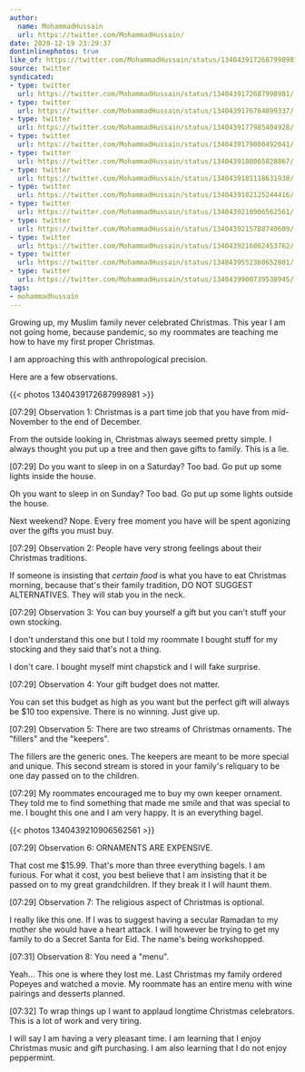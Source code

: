 ```yaml
---
author:
  name: MohammadHussain
  url: https://twitter.com/MohammadHussain/
date: 2020-12-19 23:29:37
dontinlinephotos: true
like_of: https://twitter.com/MohammadHussain/status/1340439172687998981/
source: twitter
syndicated:
- type: twitter
  url: https://twitter.com/MohammadHussain/status/1340439172687998981/
- type: twitter
  url: https://twitter.com/MohammadHussain/status/1340439176764899337/
- type: twitter
  url: https://twitter.com/MohammadHussain/status/1340439177985404928/
- type: twitter
  url: https://twitter.com/MohammadHussain/status/1340439179000492041/
- type: twitter
  url: https://twitter.com/MohammadHussain/status/1340439180065828867/
- type: twitter
  url: https://twitter.com/MohammadHussain/status/1340439181118631938/
- type: twitter
  url: https://twitter.com/MohammadHussain/status/1340439182125244416/
- type: twitter
  url: https://twitter.com/MohammadHussain/status/1340439210906562561/
- type: twitter
  url: https://twitter.com/MohammadHussain/status/1340439215788740609/
- type: twitter
  url: https://twitter.com/MohammadHussain/status/1340439216862453762/
- type: twitter
  url: https://twitter.com/MohammadHussain/status/1340439552360652801/
- type: twitter
  url: https://twitter.com/MohammadHussain/status/1340439900739538945/
tags:
- mohammadhussain
---
```


Growing up, my Muslim family never celebrated Christmas. This year I am not going home, because pandemic, so my roommates are teaching me how to have my first proper Christmas. 



I am approaching this with anthropological precision.



Here are a few observations. 

{{< photos 1340439172687998981 >}}

<time id="1340439176764899337">[07:29]</time> Observation 1: Christmas is a part time job that you have from mid-November to the end of December. 



From the outside looking in, Christmas always seemed pretty simple. I always thought you put up a tree and then gave gifts to family. This is a lie.

<time id="1340439177985404928">[07:29]</time> Do you want to sleep in on a Saturday? Too bad. Go put up some lights inside the house. 



Oh you want to sleep in on Sunday? Too bad. Go put up some lights outside the house. 



Next weekend? Nope. Every free moment you have will be spent agonizing over the gifts you must buy.

<time id="1340439179000492041">[07:29]</time> Observation 2: People have very strong feelings about their Christmas traditions.



If someone is insisting that *certain food* is what you have to eat Christmas morning, because that's their family tradition, DO NOT SUGGEST ALTERNATIVES. They will stab you in the neck.

<time id="1340439180065828867">[07:29]</time> Observation 3: You can buy yourself a gift but you can't stuff your own stocking.



I don't understand this one but I told my roommate I bought stuff for my stocking and they said that's not a thing. 



I don't care. I bought myself mint chapstick and I will fake surprise.

<time id="1340439181118631938">[07:29]</time> Observation 4: Your gift budget does not matter. 



You can set this budget as high as you want but the perfect gift will always be $10 too expensive. There is no winning. Just give up.

<time id="1340439182125244416">[07:29]</time> Observation 5: There are two streams of Christmas ornaments. The "fillers" and the "keepers". 



The fillers are the generic ones. The keepers are meant to be more special and unique. This second stream is stored in your family's reliquary to be one day passed on to the children.

<time id="1340439210906562561">[07:29]</time> My roommates encouraged me to buy my own keeper ornament. They told me to find something that made me smile and that was special to me. I bought this one and I am very happy. It is an everything bagel. 

{{< photos 1340439210906562561 >}}

<time id="1340439215788740609">[07:29]</time> Observation 6: ORNAMENTS ARE EXPENSIVE.



That cost me $15.99. That's more than three everything bagels. I am furious. For what it cost, you best believe that I am insisting that it be passed on to my great grandchildren. If they break it I will haunt them.

<time id="1340439216862453762">[07:29]</time> Observation 7: The religious aspect of Christmas is optional.



I really like this one. If I was to suggest having a secular Ramadan to my mother she would have a heart attack. I will however be trying to get my family to do a Secret Santa for Eid. The name's being workshopped.

<time id="1340439552360652801">[07:31]</time> Observation 8: You need a "menu". 



Yeah... This one is where they lost me. Last Christmas my family ordered Popeyes and watched a movie. My roommate has an entire menu with wine pairings and desserts planned.

<time id="1340439900739538945">[07:32]</time> To wrap things up I want to applaud longtime Christmas celebrators. This is a lot of work and very tiring.



I will say I am having a very pleasant time. I am learning that I enjoy Christmas music and gift purchasing. I am also learning that I do not enjoy peppermint.
